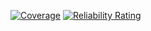 [![Coverage](https://sonarcloud.io/api/project_badges/measure?project=charliensanchez_Ecommerce&metric=coverage)](https://sonarcloud.io/summary/new_code?id=charliensanchez_Ecommerce)
[![Reliability Rating](https://sonarcloud.io/api/project_badges/measure?project=charliensanchez_Ecommerce&metric=reliability_rating)](https://sonarcloud.io/summary/new_code?id=charliensanchez_Ecommerce)
